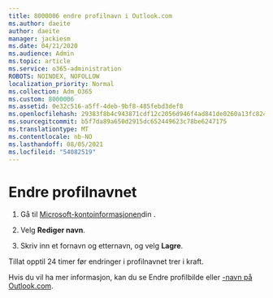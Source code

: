 ```yaml
---
title: 8000006 endre profilnavn i Outlook.com
ms.author: daeite
author: daeite
manager: jackiesm
ms.date: 04/21/2020
ms.audience: Admin
ms.topic: article
ms.service: o365-administration
ROBOTS: NOINDEX, NOFOLLOW
localization_priority: Normal
ms.collection: Adm_O365
ms.custom: 8000006
ms.assetid: 0e32c516-a5ff-4deb-9bf8-485febd3def8
ms.openlocfilehash: 29383f8b4c943871cdf12c2056d946f4ad841de0260a13fc824031daa78c0e6a
ms.sourcegitcommit: b5f7da89a650d2915dc652449623c78be6247175
ms.translationtype: MT
ms.contentlocale: nb-NO
ms.lasthandoff: 08/05/2021
ms.locfileid: "54082519"
---
```

# <a name="change-your-profile-name"></a>Endre profilnavnet

1. Gå til [Microsoft-kontoinformasjonen](https://go.microsoft.com/fwlink/p/?linkid=860841)din .
    
2. Velg **Rediger navn**. 
    
3. Skriv inn et fornavn og etternavn, og velg **Lagre**. 
    
Tillat opptil 24 timer før endringer i profilnavnet trer i kraft.
  
Hvis du vil ha mer informasjon, kan du se Endre profilbilde eller [-navn på Outlook.com](https://go.microsoft.com/fwlink/?linkid=873110).
  

